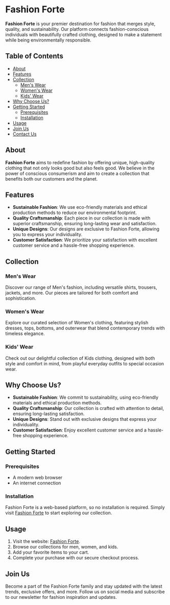 # Fashion Forte

**Fashion Forte** is your premier destination for fashion that merges style, quality, and sustainability. Our platform connects fashion-conscious individuals with beautifully crafted clothing, designed to make a statement while being environmentally responsible.

## Table of Contents

- [About](#about)
- [Features](#features)
- [Collection](#collection)
  - [Men's Wear](#mens-wear)
  - [Women's Wear](#womens-wear)
  - [Kids' Wear](#kids-wear)
- [Why Choose Us?](#why-choose-us)
- [Getting Started](#getting-started)
  - [Prerequisites](#prerequisites)
  - [Installation](#installation)
- [Usage](#usage)
- [Join Us](#join-us)
- [Contact Us](#contact-us)

## About

**Fashion Forte** aims to redefine fashion by offering unique, high-quality clothing that not only looks good but also feels good. We believe in the power of conscious consumerism and aim to create a collection that benefits both our customers and the planet.

## Features

- **Sustainable Fashion**: We use eco-friendly materials and ethical production methods to reduce our environmental footprint.
- **Quality Craftsmanship**: Each piece in our collection is made with superior craftsmanship, ensuring long-lasting wear and satisfaction.
- **Unique Designs**: Our designs are exclusive to Fashion Forte, allowing you to express your individuality.
- **Customer Satisfaction**: We prioritize your satisfaction with excellent customer service and a hassle-free shopping experience.

## Collection

### Men's Wear
Discover our range of Men's fashion, including versatile shirts, trousers, jackets, and more. Our pieces are tailored for both comfort and sophistication.

### Women's Wear
Explore our curated selection of Women's clothing, featuring stylish dresses, tops, bottoms, and outerwear that blend contemporary trends with timeless elegance.

### Kids' Wear
Check out our delightful collection of Kids clothing, designed with both style and comfort in mind, from playful everyday outfits to special occasion wear.

## Why Choose Us?

- **Sustainable Fashion**: We commit to sustainability, using eco-friendly materials and ethical production methods.
- **Quality Craftsmanship**: Our collection is crafted with attention to detail, ensuring long-lasting satisfaction.
- **Unique Designs**: Stand out with exclusive designs that express your individuality.
- **Customer Satisfaction**: Enjoy excellent customer service and a hassle-free shopping experience.

## Getting Started

### Prerequisites

- A modern web browser
- An internet connection

### Installation

Fashion Forte is a web-based platform, so no installation is required. Simply visit [Fashion Forte](https://www.fashion-forte.com) to start exploring our collection.


## Usage

1. Visit the website: [Fashion Forte](https://www.fashion-forte.com).
2. Browse our collections for men, women, and kids.
3. Add your favorite items to your cart.
4. Complete your purchase with our secure checkout process.

## Join Us

Become a part of the Fashion Forte family and stay updated with the latest trends, exclusive offers, and more. Follow us on social media and subscribe to our newsletter for fashion inspiration and updates.

<!-- ## Contact Us

- *Phone*: +91 93136 02304
- *Email*: [support@fashionforte.com](mailto:support@fashionforte.com)
- *Website*: [www.fashion-forte.com](https://www.fashion-forte.com) -->